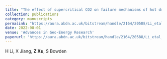 ```yaml
---
title: "The effect of supercritical CO2 on failure mechanisms of hot dry rock"
collection: publications
category: manuscripts
permalink: "https://aura.abdn.ac.uk/bitstream/handle/2164/20588/Li_etal_AGER_The_Effect_Of_VoR.pdf?sequence=1"
date: 2022-08-01
venue: 'Advances in Geo-Energy Research'
paperurl: 'https://aura.abdn.ac.uk/bitstream/handle/2164/20588/Li_etal_AGER_The_Effect_Of_VoR.pdf?sequence=1'
---
```

H Li, X Jiang, **Z Xu**, S Bowden
